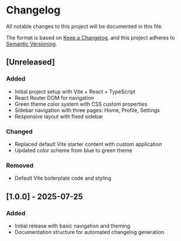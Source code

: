 # Changelog

All notable changes to this project will be documented in this file.

The format is based on [Keep a Changelog](https://keepachangelog.com/en/1.0.0/),
and this project adheres to [Semantic Versioning](https://semver.org/spec/v2.0.0.html).

## [Unreleased]

### Added
- Initial project setup with Vite + React + TypeScript
- React Router DOM for navigation
- Green theme color system with CSS custom properties
- Sidebar navigation with three pages: Home, Profile, Settings
- Responsive layout with fixed sidebar

### Changed
- Replaced default Vite starter content with custom application
- Updated color scheme from blue to green theme

### Removed
- Default Vite boilerplate code and styling

## [1.0.0] - 2025-07-25

### Added
- Initial release with basic navigation and theming
- Documentation structure for automated changelog generation
